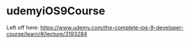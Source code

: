 # udemyiOS9Course

Left off here:
https://www.udemy.com/the-complete-ios-9-developer-course/learn/#/lecture/3193284
